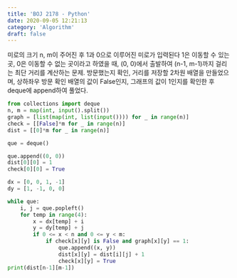 ```yaml
---
title: 'BOJ 2178 - Python'
date: 2020-09-05 12:21:13
category: 'Algorithm'
draft: false
---
```

미로의 크기 n, m이 주어진 후 1과 0으로 이루어진 미로가 입력된다 1은 이동할 수 있는 곳, 0은 이동할 수 없는 곳이라고 하였을 때, (0, 0)에서 출발하여 (n-1, m-1)까지 걸리는 최단 거리를 계산하는 문제. 방문했는지 확인, 거리를 저장할 2차원 배열을 만들었으며, 상하좌우 방문 확인 배열의 값이 False인지, 그래프의 값이 1인지를 확인한 후 deque에 append하여 풀었다.
```python
from collections import deque
n, m = map(int, input().split())
graph = [list(map(int, list(input()))) for _ in range(n)]
check = [[False]*m for _ in range(n)]
dist = [[0]*m for _ in range(n)]

que = deque()

que.append((0, 0))
dist[0][0] = 1
check[0][0] = True

dx = [0, 0, 1, -1]
dy = [1, -1, 0, 0]

while que:
    i, j = que.popleft()
    for temp in range(4):
        x = dx[temp] + i
        y = dy[temp] + j
        if 0 <= x < n and 0 <= y < m:
            if check[x][y] is False and graph[x][y] == 1:
                que.append((x, y))
                dist[x][y] = dist[i][j] + 1
                check[x][y] = True
print(dist[n-1][m-1])

```